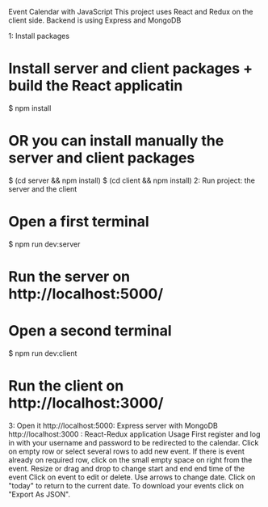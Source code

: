 Event Calendar with JavaScript
This project uses React and Redux on the client side. 
Backend is using Express and MongoDB

1: Install packages
# Install server and client packages + build the React applicatin
$ npm install

# OR you can install manually the server and client packages
$ (cd server && npm install)
$ (cd client && npm install)
2: Run project: the server and the client
# Open a first terminal
$ npm run dev:server
# Run the server on http://localhost:5000/

# Open a second terminal
$ npm run dev:client
# Run the client on http://localhost:3000/
3: Open it
http://localhost:5000: Express server with MongoDB
http://localhost:3000 : React-Redux application
Usage
First register and log in with your username and password to be redirected to the calendar.
Click on empty row or select several rows to add new event. If there is event already on required row, click on the small empty space on right from the event.
Resize or drag and drop to change start and end end time of the event
Click on event to edit or delete.
Use arrows to change date.
Click on "today" to return to the current date.
To download your events click on "Export As JSON".
